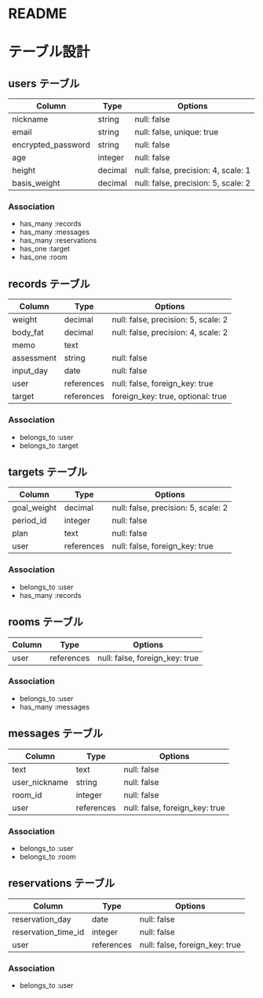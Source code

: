# README

# テーブル設計

## users テーブル

| Column             | Type    | Options                             |
| ------------------ | ------- | ----------------------------------- |
| nickname           | string  | null: false                         |
| email              | string  | null: false, unique: true           |
| encrypted_password | string  | null: false                         |
| age                | integer | null: false                         |
| height             | decimal | null: false, precision: 4, scale: 1 |
| basis_weight       | decimal | null: false, precision: 5, scale: 2 |

### Association
- has_many :records
- has_many :messages
- has_many :reservations
- has_one :target
- has_one :room

## records テーブル

| Column     | Type       | Options                             |
| ---------- | ---------- | ----------------------------------- |
| weight     | decimal    | null: false, precision: 5, scale: 2 |
| body_fat   | decimal    | null: false, precision: 4, scale: 2 |
| memo       | text       |                                     |
| assessment | string     | null: false                         |
| input_day  | date       | null: false                         |
| user       | references | null: false, foreign_key: true      |
| target     | references | foreign_key: true, optional: true   |

### Association
- belongs_to :user
- belongs_to :target

## targets テーブル

| Column      | Type       | Options                             |
| ----------- | ---------- | ----------------------------------- |
| goal_weight | decimal    | null: false, precision: 5, scale: 2 |
| period_id   | integer    | null: false                         |
| plan        | text       | null: false                         |
| user        | references | null: false, foreign_key: true      |

### Association
- belongs_to :user
- has_many :records

## rooms テーブル
  
| Column | Type       | Options                        |
| ------ | ---------- | ------------------------------ |
| user   | references | null: false, foreign_key: true |

### Association
- belongs_to :user
- has_many :messages

## messages テーブル
  
| Column        | Type       | Options                        |
| ------------- | ---------- | ------------------------------ |
| text          | text       | null: false                    |
| user_nickname | string     | null: false                    |
| room_id       | integer    | null: false                    |
| user          | references | null: false, foreign_key: true |

### Association
- belongs_to :user
- belongs_to :room

## reservations テーブル

| Column              | Type       | Options                        |
| ------------------- | ---------- | ------------------------------ |
| reservation_day     | date       | null: false                    |
| reservation_time_id | integer    | null: false                    |
| user                | references | null: false, foreign_key: true |

### Association
- belongs_to :user